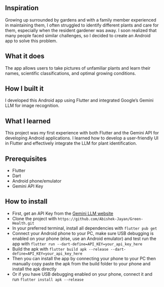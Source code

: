 ## Inspiration
Growing up surrounded by gardens and with a family member experienced in maintaining them, I often struggled to identify different plants and care for them, especially when the resident gardener was away. I soon realized that many people faced similar challenges, so I decided to create an Android app to solve this problem.

## What it does
The app allows users to take pictures of unfamiliar plants and learn their names, scientific classifications, and optimal growing conditions.

## How I built it
I developed this Android app using Flutter and integrated Google’s Gemini LLM for image recognition.

## What I learned
This project was my first experience with both Flutter and the Gemini API for developing Android applications. I learned how to develop a user-friendly UI in Flutter and effectively integrate the LLM for plant identification.


## Prerequisites
 - Flutter
 - Dart
 - Android phone/emulator
 - Gemini API Key

## How to install
 - First, get an API Key from the [Gemini LLM website](https://ai.google.dev/gemini-api/docs/api-key)
 - Clone the project with ```https://github.com/Abishek-Jayan/Green-Health.git```
 - In your preferred terminal, install all dependencies with ```flutter pub get```
 - Connect your Android phone to your PC, make sure USB debugging is enabled on your phone (else, use an Android emulator) and test run the app with ```flutter run --dart-define=API_KEY=your_api_key_here```
 - Build the apk with ```flutter build apk --release --dart-define=API_KEY=your_api_key_here```
 - Then you can install the app by connecting your phone to your PC then manually copy paste the apk from the build folder to your phone and install the apk directly
 - Or if you have USB debugging enabled on your phone, connect it and run ```flutter install apk --release```
